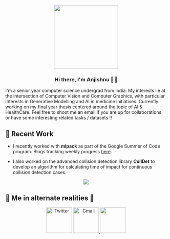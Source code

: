 <p align="center"> <img src="https://octodex.github.com/images/spidertocat.png" height="200px" width="200px"> </p>

<h3 align="center"> Hi there, I'm Anjishnu 👋🏻 </h3>

I'm a senior year computer science undergrad from India. My interests lie at the intersection of Computer Vision and Computer Graphics, with particular interests in Generative Modelling and AI in medicine initiatives. Currently working on my final year thesis centered around the topic of AI & HealthCare. Feel free to shoot me an email if you are up for collaborations or have some interesting related tasks / datasets !!

🔭 Recent Work
---

- I recently worked with **mlpack** as part of the Google Summer of Code program. Blogs tracking weekly progress [here](https://iamshnoo.github.io/blog/categories#GSoC).

- I also worked on the advanced collision detection library **CollDet** to develop an algorithm for calculating time of impact for continuous collision detection cases.

<p align="center">
<img src="https://github.com/iamshnoo/iamshnoo/blob/master/img/graphics_renders.gif">
</p>

👀 Me in alternate realities 👀
---

<p align="center">
<a href="https://twitter.com/iamshnoo" target="_blank"><img src="https://cdn4.iconfinder.com/data/icons/social-media-2146/512/2_social-512.png" height="80px" width="80px" alt="Twitter"></a>
<a href="mailto:mukherjee.anjishnu@gmail.com?subject = Hello from your GitHub README&body = Message"><img src="https://cdn4.iconfinder.com/data/icons/logos-and-brands/512/147_Gmail_logo_logos-128.png" height="80px" width="80px" alt="Gmail" > </a>
<a href="https://sourcerer.io/iamshnoo"><img src="https://sourcerer.io/icons/logo-sharing.svg" height="80px" width="80px alt="Sourcerer"></a>
</p>


<!--
**iamshnoo/iamshnoo** is a ✨ _special_ ✨ repository because its `README.md` (this file) appears on your GitHub profile.



- 🔭 I’m currently working on ...
- 🌱 I’m currently learning ...
- 👯 I’m looking to collaborate on ...
- 🤔 I’m looking for help with ...
- 💬 Ask me about ...
- 📫 How to reach me: ...
- 😄 Pronouns: ...
- ⚡ Fun fact: ...
-->
